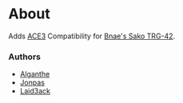 # About

Adds [ACE3](https://github.com/acemod/ACE3) Compatibility for [Bnae's Sako TRG-42](https://forums.bohemia.net/forums/topic/196809-project-infinite-v10/).

### Authors

- [Alganthe](http://github.com/alganthe)
- [Jonpas](http://github.com/jonpas)
- [Laid3ack](https://github.com/Laid3acK)
